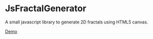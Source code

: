 # JsFractalGenerator

A small javascript library to generate 2D fractals using HTML5 canvas.

[Demo](http://jsfiddle.net/jsrdescamps/qo5dsa7e/)
